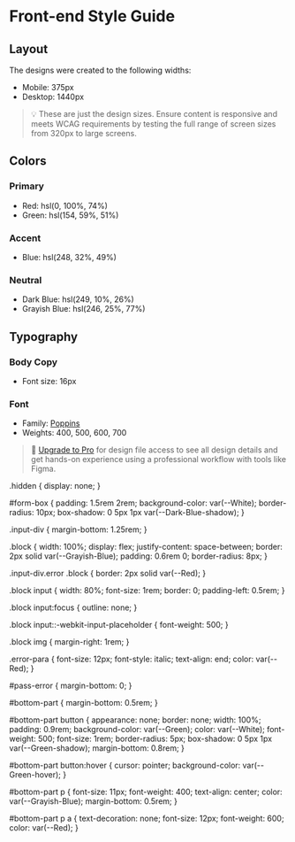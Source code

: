 # Front-end Style Guide

## Layout

The designs were created to the following widths:

- Mobile: 375px
- Desktop: 1440px

> 💡 These are just the design sizes. Ensure content is responsive and meets WCAG requirements by testing the full range of screen sizes from 320px to large screens.

## Colors

### Primary

- Red: hsl(0, 100%, 74%)
- Green: hsl(154, 59%, 51%)

### Accent

- Blue: hsl(248, 32%, 49%)

### Neutral

- Dark Blue: hsl(249, 10%, 26%)
- Grayish Blue: hsl(246, 25%, 77%)

## Typography

### Body Copy

- Font size: 16px

### Font

- Family: [Poppins](https://fonts.google.com/specimen/Poppins)
- Weights: 400, 500, 600, 700

> 💎 [Upgrade to Pro](https://www.frontendmentor.io/pro?ref=style-guide) for design file access to see all design details and get hands-on experience using a professional workflow with tools like Figma.

.hidden {
display: none;
}

#form-box {
padding: 1.5rem 2rem;
background-color: var(--White);
border-radius: 10px;
box-shadow: 0 5px 1px var(--Dark-Blue-shadow);
}

.input-div {
margin-bottom: 1.25rem;
}

.block {
width: 100%;
display: flex;
justify-content: space-between;
border: 2px solid var(--Grayish-Blue);
padding: 0.6rem 0;
border-radius: 8px;
}

.input-div.error .block {
border: 2px solid var(--Red);
}

.block input {
width: 80%;
font-size: 1rem;
border: 0;
padding-left: 0.5rem;
}

.block input:focus {
outline: none;
}

.block input::-webkit-input-placeholder {
font-weight: 500;
}

.block img {
margin-right: 1rem;
}

.error-para {
font-size: 12px;
font-style: italic;
text-align: end;
color: var(--Red);
}

#pass-error {
margin-bottom: 0;
}

#bottom-part {
margin-bottom: 0.5rem;
}

#bottom-part button {
appearance: none;
border: none;
width: 100%;
padding: 0.9rem;
background-color: var(--Green);
color: var(--White);
font-weight: 500;
font-size: 1rem;
border-radius: 5px;
box-shadow: 0 5px 1px var(--Green-shadow);
margin-bottom: 0.8rem;
}

#bottom-part button:hover {
cursor: pointer;
background-color: var(--Green-hover);
}

#bottom-part p {
font-size: 11px;
font-weight: 400;
text-align: center;
color: var(--Grayish-Blue);
margin-bottom: 0.5rem;
}

#bottom-part p a {
text-decoration: none;
font-size: 12px;
font-weight: 600;
color: var(--Red);
}
